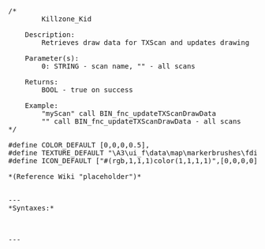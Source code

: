 <pre>/*
		Killzone_Kid

	Description:
		Retrieves draw data for TXScan and updates drawing

	Parameter(s):
		0: STRING - scan name, "" - all scans

	Returns:
		BOOL - true on success
		
	Example:
		"myScan" call BIN_fnc_updateTXScanDrawData
		"" call BIN_fnc_updateTXScanDrawData - all scans
*/

#define COLOR_DEFAULT [0,0,0,0.5],
#define TEXTURE_DEFAULT "\A3\ui_f\data\map\markerbrushes\fdiagonal_ca.paa"
#define ICON_DEFAULT ["#(rgb,1,1,1)color(1,1,1,1)",[0,0,0,0],[0,0,0],0,0,0]

*(Reference Wiki "placeholder")*


---
*Syntaxes:*

<!-- [] call `BIN_fnc_updateTXScanDrawData` -->

---
